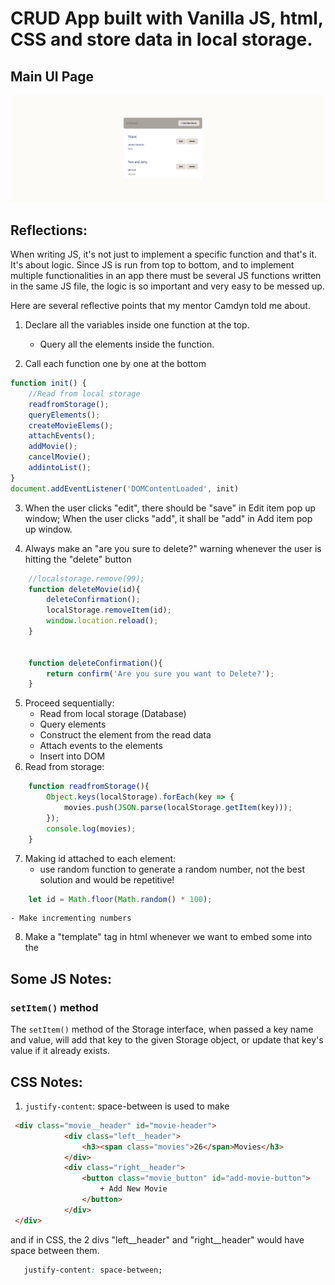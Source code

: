# CRUD App built with Vanilla JS, html, CSS and store data in local storage.

## Main UI Page
![00](./imgs/Main%20UI.png)


## Reflections:
When writing JS, it's not just to implement a specific function and that's it. It's about logic. 
Since JS is run from top to bottom, and to implement multiple functionalities in an app there must be several JS functions written in the same JS file, the logic is so important and very easy to be messed up.

Here are several reflective points that my mentor Camdyn told me about. 

1) Declare all the variables inside one function at the top.
    - Query all the elements inside the function.

2) Call each function one by one at the bottom
```js
function init() {
    //Read from local storage
    readfromStorage();
    queryElements();
    createMovieElems();
    attachEvents();
    addMovie();
    cancelMovie();
    addintoList();
}
document.addEventListener('DOMContentLoaded', init)
```
3) When the user clicks "edit", there should be "save" in Edit item pop up window; When the user clicks "add", it shall be "add" in Add item pop up window.

4) Always make an "are you sure to delete?" warning whenever the user is hitting the "delete" button
```js
    //localstorage.remove(99);
    function deleteMovie(id){
        deleteConfirmation();
        localStorage.removeItem(id);
        window.location.reload();
    }

    
    function deleteConfirmation(){
        return confirm('Are you sure you want to Delete?');
    }
```

5) Proceed sequentially:
    - Read from local storage (Database) 
    - Query elements
    - Construct the element from the read data
    - Attach events to the elements
    - Insert into DOM
6) Read from storage:
```js
    function readfromStorage(){
        Object.keys(localStorage).forEach(key => {
            movies.push(JSON.parse(localStorage.getItem(key)));
        });
        console.log(movies);
    }
```

7) Making id attached to each element:
    - use random function to generate a random number, not the best solution and would be repetitive!
```js
    let id = Math.floor(Math.random() * 100);
```
    - Make incrementing numbers 
8) Make a "template" tag in html whenever we want to embed some into the 


## Some JS Notes:
### ```setItem()``` method
The ```setItem()``` method of the Storage interface, when passed a key name and value, will add that key to the given Storage object, or update that key's value if it already exists.

## CSS Notes:
1) ```justify-content```: space-between is used to make 
```html
 <div class="movie__header" id="movie-header">
            <div class="left__header">
                <h3><span class="movies">26</span>Movies</h3>
            </div>
            <div class="right__header">
                <button class="movie_button" id="add-movie-button">
                    + Add New Movie
                </button>
            </div>
 </div>
 ```
 and if in CSS, the 2 divs "left__header" and "right__header" would have space between them.
 ```CSS
    justify-content: space-between;
 ```

